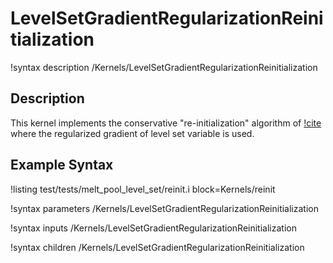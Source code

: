 # LevelSetGradientRegularizationReinitialization

!syntax description /Kernels/LevelSetGradientRegularizationReinitialization

## Description

This kernel implements the conservative "re-initialization" algorithm
of [!cite](olsson2007conservative) where the regularized gradient of level set variable is used.

## Example Syntax

!listing test/tests/melt_pool_level_set/reinit.i block=Kernels/reinit

!syntax parameters /Kernels/LevelSetGradientRegularizationReinitialization

!syntax inputs /Kernels/LevelSetGradientRegularizationReinitialization

!syntax children /Kernels/LevelSetGradientRegularizationReinitialization
